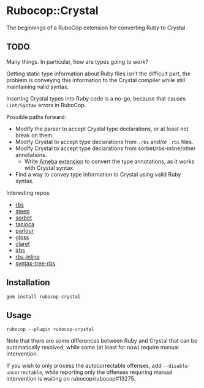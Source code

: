 # Rubocop::Crystal

The beginnings of a RuboCop extension for converting Ruby to Crystal.

## TODO

Many things. In particular, how are types going to work?

Getting static type information about Ruby files isn't the difficult part, the problem is conveying this information to the Crystal compiler while still maintaining valid syntax.

Inserting Crystal types into Ruby code is a no-go, because that causes `Lint/Syntax` errors in RuboCop.

Possible paths forward:
- Modify the parser to accept Crystal type declarations, or at least not break on them.
- Modify Crystal to accept type declarations from `.rbs` and/or `.rbi` files.
- Modify Crystal to accept type declarations from sorbet/rbs-inline/other annotations.
  - Write [Ameba](https://github.com/crystal-ameba/ameba) [extension](https://crystal-ameba.github.io/2019/07/22/how-to-write-extension/) to convert the type annotations, as it works with Crystal syntax.
- Find a way to convey type information to Crystal using valid Ruby syntax.

Interesting repos:
- [rbs](https://github.com/ruby/rbs)
- [steep](https://github.com/soutaro/steep)
- [sorbet](https://github.com/sorbet/sorbet)
- [tapioca](https://github.com/Shopify/tapioca)
- [parlour](https://github.com/AaronC81/parlour)
- [gloss](https://github.com/johansenja/gloss)
- [claret](https://github.com/stevegeek/claret)
- [irbs](https://github.com/diaphragm/irbs)
- [rbs-inline](https://github.com/soutaro/rbs-inline)
- [syntax-tree-rbs](https://github.com/ruby-syntax-tree/syntax_tree-rbs)

## Installation

```
gem install rubocop-crystal
```

## Usage

```
rubocop --plugin rubocop-crystal
```

Note that there are some differences between Ruby and Crystal that can be automatically resolved, while some (at least for now) require manual intervention.

If you wish to only process the autocorrectable offenses, add `--disable-uncorrectable`, while reporting only the offenses requiring manual intervention is waiting on rubocop/rubocop#13275.
